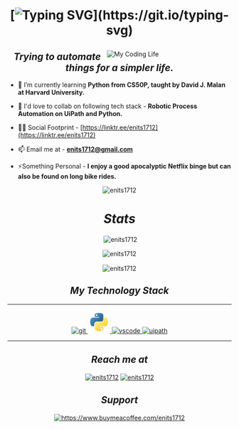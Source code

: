 <h1 align="center">

[![Typing SVG](https://readme-typing-svg.herokuapp.com?color=%2336BCF7&size=30&vCenter=true&width=500&lines=Hello%2C+I'm+Anikesh.+Welcome!)](https://git.io/typing-svg)
 
</h1>

<img align="right" alt="My Coding Life" src="https://media.giphy.com/media/l0NgQIwNvU9AUuaY0/giphy.gif" width="280" >

<h2 align="center"><i>Trying to automate things for a simpler life.</i></h2>

- 🌱 I’m currently learning **Python from CS50P, taught by David J. Malan at Harvard University.**

- 👯 I'd love to collab on following tech stack - **Robotic Process Automation on UiPath and Python.**
- 👨‍💻 Social Footprint -  [https://linktr.ee/enits1712](https://linktr.ee/enits1712)

- 📫 Email me at - **enits1712@gmail.com**

- ⚡Something Personal - **I enjoy a good apocalyptic Netflix binge but can also be found on long bike rides.**

<p align="center"> <img src="https://komarev.com/ghpvc/?username=enits1712&label=Profile%20views&color=0e75b6&style=flat" alt="enits1712" /> </p>

<div align = "center">
<h1><i>Stats</i></h1>
<p>&nbsp;<img align="center" src="https://github-readme-stats.vercel.app/api?username=enits1712&show_icons=true&theme=vision-friendly-dark&bg_color=00000000&count_private=true" alt="enits1712" /></p>
<p><img align="center" src="https://github-readme-streak-stats.herokuapp.com/?user=enits1712&theme=vision-friendly-dark&bg_color=00000000" alt="enits1712" /></p>

<p><img align="center" src="https://github-readme-stats.vercel.app/api/top-langs?username=enits1712&show_icons=true&locale=en&layout=compact&theme=vision-friendly-dark&bg_color=00000000" alt="enits1712" /></p>

<div align = "center">
<h2 align="center"><i>My Technology Stack</i></h2>
<hr>
<p align="center"> <a href="https://git-scm.com/" target="_blank" rel="noreferrer"> <img src="https://www.vectorlogo.zone/logos/git-scm/git-scm-icon.svg" alt="git" width="40" height="50"/> </a> <a href="https://www.python.org" target="_blank" rel="noreferrer"> <img src="https://raw.githubusercontent.com/devicons/devicon/master/icons/python/python-original.svg" alt="python" width="50" height="50"/> 
           <a href="https://code.visualstudio.com/" target="_blank" rel="noreferrer">  <img src="https://cdn.jsdelivr.net/gh/devicons/devicon/icons/vscode/vscode-original.svg" alt="vscode" width="45" height="47" /> <a href="https://www.uipath.com/" target="_blank" rel="noreferrer">  <img src="https://media.glassdoor.com/sqls/1102519/uipath-squarelogo-1571834817890.png" alt="uipath" width="45" height="47" />
          </a> </p>
<hr>
<p align="center">

<h2 align="center"><i>Reach me at</i></h2>
<a href="https://twitter.com/enits1712" target="blank"><img align="center" src="https://raw.githubusercontent.com/rahuldkjain/github-profile-readme-generator/master/src/images/icons/Social/twitter.svg" alt="enits1712" height="40" width="50" /></a>
<a href="https://linkedin.com/in/enits1712" target="blank"><img align="center" src="https://raw.githubusercontent.com/rahuldkjain/github-profile-readme-generator/master/src/images/icons/Social/linked-in-alt.svg" alt="enits1712" height="35" width="50" /></a>
</p>

<h2 align="center"><i>Support</i></h2>
<p><a href="https://www.buymeacoffee.com/enits1712"> <img align="center" src="https://cdn.buymeacoffee.com/buttons/v2/default-yellow.png" height="40" width="150" alt="https://www.buymeacoffee.com/enits1712" /></a></p><br><br>
